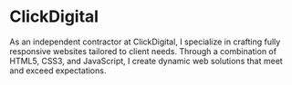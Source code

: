 # ClickDigital
As an independent contractor at ClickDigital, I specialize in crafting fully responsive websites tailored to client needs. Through a combination of HTML5, CSS3, and JavaScript, I create dynamic web solutions that meet and exceed expectations.
